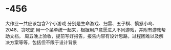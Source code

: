 # -456
大作业一共应该包含7个小游戏
分别是生命游戏、扫雷、五子棋、愤怒小鸟、2048、贪吃蛇
用一个菜单统一起来，根据用户意愿进入不同游戏，并附有游戏帮助文档。
周五晚上验收，提前写好报告，报告内容有设计思路，过程困难以及解决方案等等，包括但不限于设计背景
